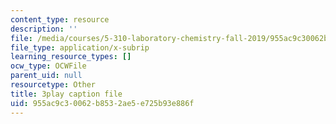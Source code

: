 ```yaml
---
content_type: resource
description: ''
file: /media/courses/5-310-laboratory-chemistry-fall-2019/955ac9c30062b8532ae5e725b93e886f_OQq7qH74T5E.srt
file_type: application/x-subrip
learning_resource_types: []
ocw_type: OCWFile
parent_uid: null
resourcetype: Other
title: 3play caption file
uid: 955ac9c3-0062-b853-2ae5-e725b93e886f
---
```

